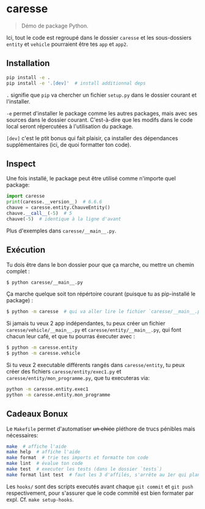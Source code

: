 # caresse

> Démo de package Python.

Ici, tout le code est regroupé dans le dossier `caresse` et les sous-dossiers `entity` et `vehicle` pourraient être tes
`app` et `app2`.


## Installation

```bash
pip install -e .
pip install -e '.[dev]'  # install additionnal deps
```

`.` signifie que `pip` va chercher un fichier `setup.py` dans le dossier courant et l'installer.

`-e` permet d'installer le package comme les autres packages, mais avec ses sources dans le dossier courant.
C'est-à-dire que les modifs dans le code local seront répercutées à l'utilisation du package.

`[dev]` c'est le ptit bonus qui fait plaisir, ça installer des dépendances supplémentaires (ici, de quoi formatter ton
code).


## Inspect

Une fois installé, le package peut être utilisé comme n'importe quel package:

```python
import caresse
print(caresse.__version__)  # 6.6.6
chauve = caresse.entity.ChauveEntity()
chauve.__call__(-5)  # 5
chauve(-5)  # identique à la ligne d'avant
```

Plus d'exemples dans `caresse/__main__.py`.


## Exécution

Tu dois être dans le bon dossier pour que ça marche, ou mettre un chemin complet :
```bash
$ python caresse/__main__.py
```

Ça marche quelque soit ton répértoire courant (puisque tu as pip-installé le package) :
```bash
$ python -m caresse  # qui va aller lire le fichier `caresse/__main__.py` directement
```


Si jamais tu veux 2 app indépendantes, tu peux créer un fichier `caresse/vehicle/__main__.py` et
`caresse/entity/__main__.py`, qui font chacun leur café, et que tu pourras éxecuter avec :
```bash
$ python -m caresse.entity
$ python -m caresse.vehicle
```

Si tu veux 2 executable différents rangés dans `caresse/entity`, tu peux créer des fichiers
`caresse/entity/exec1.py` et `caresse/entity/mon_programme.py`, que tu executeras via:

```bash
python -m caresse.entity.exec1
python -m caresse.entity.mon_programme
```



## Cadeaux Bonux

Le `Makefile` permet d'automatiser ~~un chiée~~ pléthore de trucs pénibles mais nécessaires:

```bash
make  # affiche l'aide
make help  # affiche l'aide
make format  # trie tes imports et formatte ton code
make lint  # évalue ton code
make test  # executer les tests (dans le dossier `tests`)
make format lint test  # faut les 3 d'affilés, s'arrête au 1er qui plante
```

Les `hooks/` sont des scripts executés avant chaque `git commit` et `git push` respectivement, pour s'assurer que le
code commité est bien formater par expl. Cf. `make setup-hooks`.
